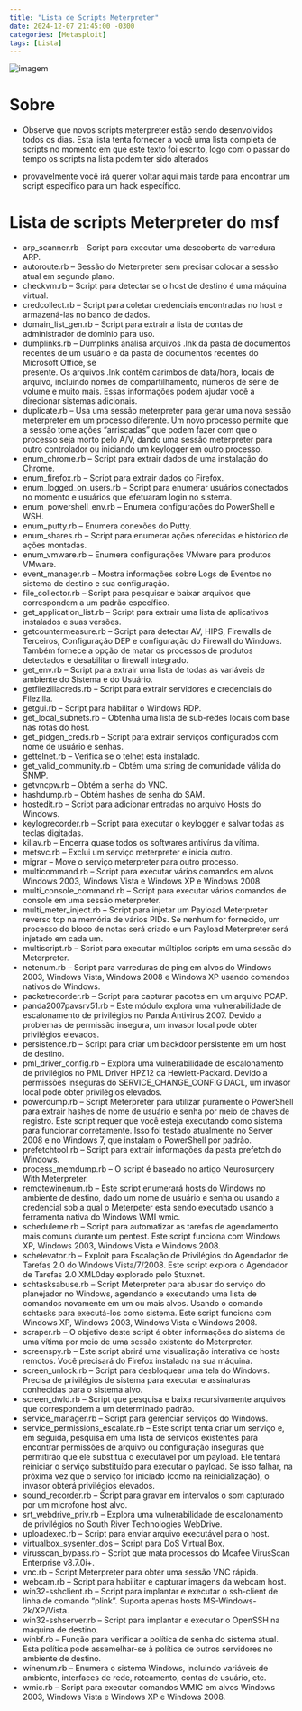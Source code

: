 ```yaml
---
title: "Lista de Scripts Meterpreter"
date: 2024-12-07 21:45:00 -0300
categories: [Metasploit]
tags: [Lista]
---
```


![imagem](https://i.pinimg.com/736x/c4/12/3e/c4123ed77620f4d1a3b234986c79303b.jpg)

# Sobre
* Observe que novos scripts meterpreter estão sendo desenvolvidos todos os dias.
  Esta lista tenta fornecer a você uma lista completa de scripts no momento em que este texto foi escrito,
  logo com o passar do tempo os scripts na lista podem ter sido alterados

 * provavelmente você irá querer voltar aqui mais tarde para encontrar um script específico para um hack específico.

# Lista de scripts Meterpreter do msf
* arp_scanner.rb – Script para executar uma descoberta de varredura ARP. 
* autoroute.rb – Sessão do Meterpreter sem precisar colocar a sessão atual em segundo plano. 
* checkvm.rb – Script para detectar se o host de destino é uma máquina virtual. 
* credcollect.rb – Script para coletar credenciais encontradas no host e armazená-las no banco de dados. 
* domain_list_gen.rb – Script para extrair a lista de contas de administrador de domínio para uso. 
* dumplinks.rb – Dumplinks analisa arquivos .lnk da pasta de documentos recentes de um usuário e da pasta de documentos recentes do Microsoft Office, se       
  presente. Os arquivos .lnk contêm carimbos de data/hora, locais de arquivo, incluindo nomes de compartilhamento, números de série de volume e muito mais. Essas 
  informações podem ajudar você a direcionar sistemas adicionais. 
* duplicate.rb – Usa uma sessão meterpreter para gerar uma nova sessão meterpreter em um processo diferente. Um novo processo permite que a sessão tome ações 
  “arriscadas” que podem fazer com que o processo seja morto pelo A/V, dando uma sessão meterpreter para outro controlador ou iniciando um keylogger em outro 
  processo.
* enum_chrome.rb – Script para extrair dados de uma instalação do Chrome.
* enum_firefox.rb – Script para extrair dados do Firefox.
* enum_logged_on_users.rb – Script para enumerar usuários conectados no momento e usuários que efetuaram login no sistema.
* enum_powershell_env.rb – Enumera configurações do PowerShell e WSH.
* enum_putty.rb – Enumera conexões do Putty.
* enum_shares.rb – Script para enumerar ações oferecidas e histórico de ações montadas.
* enum_vmware.rb – Enumera configurações VMware para produtos VMware.
* event_manager.rb – Mostra informações sobre Logs de Eventos no sistema de destino e sua configuração.
* file_collector.rb – Script para pesquisar e baixar arquivos que correspondem a um padrão específico.
* get_application_list.rb – Script para extrair uma lista de aplicativos instalados e suas versões.
* getcountermeasure.rb – Script para detectar AV, HIPS, Firewalls de Terceiros, Configuração DEP e configuração do Firewall do Windows. Também fornece a opção de   matar os processos de produtos detectados e desabilitar o firewall integrado.
* get_env.rb – Script para extrair uma lista de todas as variáveis ​​de ambiente do Sistema e do Usuário.
* getfilezillacreds.rb – Script para extrair servidores e credenciais do Filezilla.
* getgui.rb – Script para habilitar o Windows RDP.
* get_local_subnets.rb – Obtenha uma lista de sub-redes locais com base nas rotas do host.
* get_pidgen_creds.rb – Script para extrair serviços configurados com nome de usuário e senhas.
* gettelnet.rb – Verifica se o telnet está instalado.
* get_valid_community.rb – Obtém uma string de comunidade válida do SNMP.
* getvncpw.rb – Obtém a senha do VNC.
* hashdump.rb – Obtém hashes de senha do SAM.
* hostedit.rb – Script para adicionar entradas no arquivo Hosts do Windows.
* keylogrecorder.rb – Script para executar o keylogger e salvar todas as teclas digitadas.
* killav.rb – Encerra quase todos os softwares antivírus da vítima.
* metsvc.rb – Exclui um serviço meterpreter e inicia outro.
* migrar – Move o serviço meterpreter para outro processo.
* multicommand.rb – Script para executar vários comandos em alvos Windows 2003, Windows Vista e Windows XP e Windows 2008.
* multi_console_command.rb – Script para executar vários comandos de console em uma sessão meterpreter.
* multi_meter_inject.rb – Script para injetar um Payload Meterpreter reverso tcp na memória de vários PIDs. Se nenhum for fornecido, um processo do bloco de notas será criado e um Payload Meterpreter será injetado em cada um.
* multiscript.rb – Script para executar múltiplos scripts em uma sessão do Meterpreter.
* netenum.rb – Script para varreduras de ping em alvos do Windows 2003, Windows Vista, Windows 2008 e Windows XP usando comandos nativos do Windows.
* packetrecorder.rb – Script para capturar pacotes em um arquivo PCAP.
* panda2007pavsrv51.rb – Este módulo explora uma vulnerabilidade de escalonamento de privilégios no Panda Antivirus 2007. Devido a problemas de permissão insegura, um invasor local pode obter privilégios elevados.
* persistence.rb – Script para criar um backdoor persistente em um host de destino.
* pml_driver_config.rb – Explora uma vulnerabilidade de escalonamento de privilégios no PML Driver HPZ12 da Hewlett-Packard. Devido a permissões inseguras do 
  SERVICE_CHANGE_CONFIG DACL, um invasor local pode obter privilégios elevados.
* powerdump.rb – Script Meterpreter para utilizar puramente o PowerShell para extrair hashes de nome de usuário e senha por meio de chaves de registro. Este 
  script requer que você esteja executando como sistema para funcionar corretamente. Isso foi testado atualmente no Server 2008 e no Windows 7, que instalam o 
  PowerShell por padrão.
* prefetchtool.rb – Script para extrair informações da pasta prefetch do Windows.
* process_memdump.rb – O script é baseado no artigo Neurosurgery With Meterpreter.
* remotewinenum.rb – Este script enumerará hosts do Windows no ambiente de destino, dado um nome de usuário e senha ou usando a credencial sob a qual o 
  Meterpeter está sendo executado usando a ferramenta nativa do Windows WMI wmic.
* scheduleme.rb – Script para automatizar as tarefas de agendamento mais comuns durante um pentest. Este script funciona com Windows XP, Windows 2003, Windows 
  Vista e Windows 2008.
* schelevator.rb – Exploit para Escalação de Privilégios do Agendador de Tarefas 2.0 do Windows Vista/7/2008. Este script explora o Agendador de Tarefas 2.0 
  XML0day explorado pelo Stuxnet.
* schtasksabuse.rb – Script Meterpreter para abusar do serviço do planejador no Windows, agendando e executando uma lista de comandos novamente em um ou mais 
  alvos. Usando o comando schtasks para executá-los como sistema. Este script funciona com Windows XP, Windows 2003, Windows Vista e Windows 2008.
* scraper.rb – O objetivo deste script é obter informações do sistema de uma vítima por meio de uma sessão existente do Meterpreter.
* screenspy.rb – Este script abrirá uma visualização interativa de hosts remotos. Você precisará do Firefox instalado na sua máquina.
* screen_unlock.rb – Script para desbloquear uma tela do Windows. Precisa de privilégios de sistema para executar e assinaturas conhecidas para o sistema alvo.
* screen_dwld.rb – Script que pesquisa e baixa recursivamente arquivos que correspondem a um determinado padrão.
* service_manager.rb – Script para gerenciar serviços do Windows.
* service_permissions_escalate.rb – Este script tenta criar um serviço e, em seguida, pesquisa em uma lista de serviços existentes para encontrar permissões de 
  arquivo ou configuração inseguras que permitirão que ele substitua o executável por um payload. Ele tentará reiniciar o serviço substituído para executar o 
  payload. Se isso falhar, na próxima vez que o serviço for iniciado (como na reinicialização), o invasor obterá privilégios elevados.
* sound_recorder.rb – Script para gravar em intervalos o som capturado por um microfone host alvo.
* srt_webdrive_priv.rb – Explora uma vulnerabilidade de escalonamento de privilégios no South River Technologies WebDrive.
* uploadexec.rb – Script para enviar arquivo executável para o host.
* virtualbox_sysenter_dos – Script para DoS Virtual Box.
* virusscan_bypass.rb – Script que mata processos do Mcafee VirusScan Enterprise v8.7.0i+.
* vnc.rb – Script Meterpreter para obter uma sessão VNC rápida.
* webcam.rb – Script para habilitar e capturar imagens da webcam host.
* win32-sshclient.rb – Script para implantar e executar o ssh-client de linha de comando “plink”. Suporta apenas hosts MS-Windows-2k/XP/Vista.
* win32-sshserver.rb – Script para implantar e executar o OpenSSH na máquina de destino.
* winbf.rb – Função para verificar a política de senha do sistema atual. Esta política pode assemelhar-se à política de outros servidores no ambiente de destino.
* winenum.rb – Enumera o sistema Windows, incluindo variáveis ​​de ambiente, interfaces de rede, roteamento, contas de usuário, etc.
* wmic.rb – Script para executar comandos WMIC em alvos Windows 2003, Windows Vista e Windows XP e Windows 2008.
